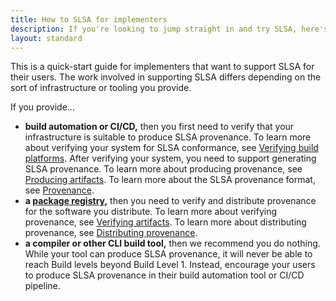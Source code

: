```yaml
---
title: How to SLSA for implementers
description: If you're looking to jump straight in and try SLSA, here's a quick start guide for the steps to take to reach the different SLSA levels.
layout: standard
---
```


This is a quick-start guide for implementers that want to support
SLSA for their users. The work involved in supporting SLSA differs depending
on the sort of infrastructure or tooling you provide.

If you provide...

-   **build automation or CI/CD,** then you first need to verify that your
infrastructure is suitable to produce SLSA provenance. To learn more about
verifying your system for SLSA conformance, see
[Verifying build platforms](/spec/v1.0/verifying-systems).
After verifying your system, you need to support generating SLSA provenance. To
learn more about producing provenance, see
[Producing artifacts](/spec/v1.0/requirements). To learn more about the SLSA
provenance format, see [Provenance](/provenance/v1).
-   **a [package registry](/spec/v1.0/terminology.md#package-model),** then you
need to verify and distribute provenance for the software you distribute. To
learn more about verifying provenance, see
[Verifying artifacts](/spec/v1.0/verifying-artifacts). To learn more about
distributing provenance, see
[Distributing provenance](/spec/v1.0/distributing-provenance).
-   **a compiler or other CLI build tool,** then we recommend you do nothing.
While your tool can produce SLSA provenance, it will never be able to reach
Build levels beyond Build Level 1. Instead, encourage your users to produce
SLSA provenance in their build automation tool or CI/CD pipeline.
